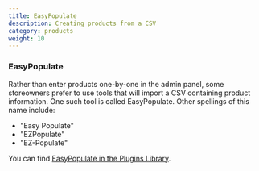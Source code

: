 ```yaml
---
title: EasyPopulate 
description: Creating products from a CSV 
category: products
weight: 10
---
```


### EasyPopulate 

Rather than enter products one-by-one in the admin panel, some storeowners prefer to use tools that will import a CSV containing product information.  One such tool is called EasyPopulate.  Other spellings of this name include:

- "Easy Populate"
- "EZPopulate" 
- "EZ-Populate" 

You can find [EasyPopulate in the Plugins Library](https://www.zen-cart.com/downloads.php?do=file&id=2069).


